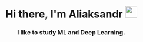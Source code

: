 

<h1 align="center">Hi there, I'm Aliaksandr</a> 
<img src="https://github.com/blackcater/blackcater/raw/main/images/Hi.gif" height="32"/></h1>
<h3 align="center">I like to study ML and Deep Learning.</h3>

<!--
**Aliaksandr-Borsuk/Aliaksandr-Borsuk** is a ✨ _special_ ✨ repository because its `README.md` (this file) appears on your GitHub profile.

Here are some ideas to get you started:
[![trophy](https://github-profile-trophy.vercel.app/?username=Aliaksandr-Borsuk)](https://github.com/ryo-ma/github-profile-trophy)

[![Anurag's GitHub stats](https://github-readme-stats.vercel.app/api?username=Aliaksandr-Borsuk)](https://github.com/anuraghazra/github-readme-stats)

- 🌱 I’m currently learning 
- 👯 I’m looking to collaborate on ...
- 🤔 I’m looking for help with ...
- 💬 Ask me about ...
- 📫 How to reach me: ...
- 😄 Pronouns: ...
- ⚡ Fun fact: ...
-->
